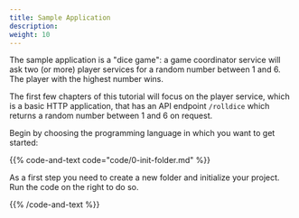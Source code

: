 ```yaml
---
title: Sample Application
description:
weight: 10
---
```


The sample application is a "dice game": a game coordinator service will ask
two (or more) player services for a random number between 1 and 6. The player
with the highest number wins.

The first few chapters of this tutorial will focus on the player service, which
is a basic HTTP application, that has an API endpoint `/rolldice` which returns
a random number between 1 and 6 on request.

Begin by choosing the programming language in which you want to get started:

{{% code-and-text code="code/0-init-folder.md" %}}

As a first step you need to create a new folder and initialize your project.
Run the code on the right to do so.

{{% /code-and-text %}}
